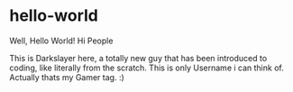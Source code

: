 # hello-world
Well, Hello World!
Hi People

This is Darkslayer here, a totally new guy that has been introduced to coding, like literally from the scratch.
This is only Username i can think of. Actually thats my Gamer tag.  :)
